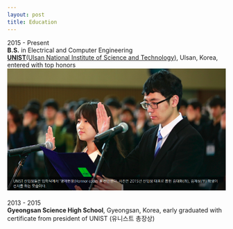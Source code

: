```yaml
---
layout: post
title: Education
---
```


2015 - Present <br />
__B.S.__ in Electrical and Computer Engineering <br />
[__UNIST__(Ulsan National Institute of Science and Technology)](http://www.unist.ac.kr/), Ulsan, Korea, entered with top honors
[![representative](../img/representative.png)](http://news.unist.ac.kr/kor/20150225-01/)
<br />
<br />
2013 - 2015<br />
__Gyeongsan Science High School__, Gyeongsan, Korea, early graduated with certificate from president of UNIST (유니스트 총장상)<br />


